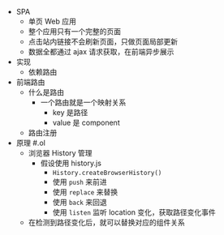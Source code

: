 - SPA
	- 单页 Web 应用
	- 整个应用只有一个完整的页面
	- 点击站内链接不会刷新页面，只做页面局部更新
	- 数据全都通过 ajax 请求获取，在前端异步展示
- 实现
	- 依赖路由
- 前端路由
	- 什么是路由
		- 一个路由就是一个映射关系
			- key 是路径
			- value 是 component
	- 路由注册
- 原理 #.ol
	- 浏览器 History 管理
		- 假设使用 history.js
			- `History.createBrowserHistory()`
			- 使用 `push` 来前进
			- 使用 `replace` 来替换
			- 使用 `back` 来回退
			- 使用 `listen` 监听 location 变化，获取路径变化事件
	- 在检测到路径变化后，就可以替换对应的组件关系